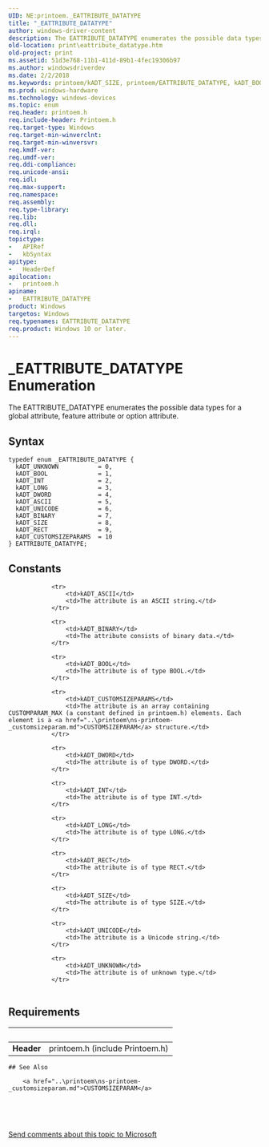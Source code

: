 ```yaml
---
UID: NE:printoem._EATTRIBUTE_DATATYPE
title: "_EATTRIBUTE_DATATYPE"
author: windows-driver-content
description: The EATTRIBUTE_DATATYPE enumerates the possible data types for a global attribute, feature attribute or option attribute.
old-location: print\eattribute_datatype.htm
old-project: print
ms.assetid: 51d3e768-11b1-411d-89b1-4fec19306b97
ms.author: windowsdriverdev
ms.date: 2/2/2018
ms.keywords: printoem/kADT_SIZE, printoem/EATTRIBUTE_DATATYPE, kADT_BOOL, printoem/kADT_BINARY, kADT_SIZE, printoem/kADT_DWORD, printoem/kADT_CUSTOMSIZEPARAMS, _EATTRIBUTE_DATATYPE, printoem/kADT_BOOL, kADT_UNICODE, kADT_INT, kADT_BINARY, kADT_ASCII, printoem/kADT_INT, EATTRIBUTE_DATATYPE enumeration [Print Devices], kADT_LONG, kADT_RECT, EATTRIBUTE_DATATYPE, kADT_CUSTOMSIZEPARAMS, printoem/kADT_ASCII, kADT_DWORD, printoem/kADT_LONG, kADT_UNKNOWN, print.eattribute_datatype, printoem/kADT_UNICODE, printoem/kADT_UNKNOWN, print_unidrv-pscript_allplugins_6cda9036-f339-4700-808e-06c8867e5ba0.xml, printoem/kADT_RECT
ms.prod: windows-hardware
ms.technology: windows-devices
ms.topic: enum
req.header: printoem.h
req.include-header: Printoem.h
req.target-type: Windows
req.target-min-winverclnt: 
req.target-min-winversvr: 
req.kmdf-ver: 
req.umdf-ver: 
req.ddi-compliance: 
req.unicode-ansi: 
req.idl: 
req.max-support: 
req.namespace: 
req.assembly: 
req.type-library: 
req.lib: 
req.dll: 
req.irql: 
topictype:
-	APIRef
-	kbSyntax
apitype:
-	HeaderDef
apilocation:
-	printoem.h
apiname:
-	EATTRIBUTE_DATATYPE
product: Windows
targetos: Windows
req.typenames: EATTRIBUTE_DATATYPE
req.product: Windows 10 or later.
---
```


# _EATTRIBUTE_DATATYPE Enumeration
The EATTRIBUTE_DATATYPE enumerates the possible data types for a global attribute, feature attribute or option attribute.

## Syntax
````
typedef enum _EATTRIBUTE_DATATYPE { 
  kADT_UNKNOWN           = 0,
  kADT_BOOL              = 1,
  kADT_INT               = 2,
  kADT_LONG              = 3,
  kADT_DWORD             = 4,
  kADT_ASCII             = 5,
  kADT_UNICODE           = 6,
  kADT_BINARY            = 7,
  kADT_SIZE              = 8,
  kADT_RECT              = 9,
  kADT_CUSTOMSIZEPARAMS  = 10
} EATTRIBUTE_DATATYPE;
````

## Constants

<table>
            
                <tr>
                    <td>kADT_ASCII</td>
                    <td>The attribute is an ASCII string.</td>
                </tr>
            
                <tr>
                    <td>kADT_BINARY</td>
                    <td>The attribute consists of binary data.</td>
                </tr>
            
                <tr>
                    <td>kADT_BOOL</td>
                    <td>The attribute is of type BOOL.</td>
                </tr>
            
                <tr>
                    <td>kADT_CUSTOMSIZEPARAMS</td>
                    <td>The attribute is an array containing CUSTOMPARAM_MAX (a constant defined in printoem.h) elements. Each element is a <a href="..\printoem\ns-printoem-_customsizeparam.md">CUSTOMSIZEPARAM</a> structure.</td>
                </tr>
            
                <tr>
                    <td>kADT_DWORD</td>
                    <td>The attribute is of type DWORD.</td>
                </tr>
            
                <tr>
                    <td>kADT_INT</td>
                    <td>The attribute is of type INT.</td>
                </tr>
            
                <tr>
                    <td>kADT_LONG</td>
                    <td>The attribute is of type LONG.</td>
                </tr>
            
                <tr>
                    <td>kADT_RECT</td>
                    <td>The attribute is of type RECT.</td>
                </tr>
            
                <tr>
                    <td>kADT_SIZE</td>
                    <td>The attribute is of type SIZE.</td>
                </tr>
            
                <tr>
                    <td>kADT_UNICODE</td>
                    <td>The attribute is a Unicode string.</td>
                </tr>
            
                <tr>
                    <td>kADT_UNKNOWN</td>
                    <td>The attribute is of unknown type.</td>
                </tr>
</table>


## Requirements
| &nbsp; | &nbsp; |
| ---- |:---- |
| **Header** | printoem.h (include Printoem.h) |

    ## See Also

        <a href="..\printoem\ns-printoem-_customsizeparam.md">CUSTOMSIZEPARAM</a>



 

 

<a href="mailto:wsddocfb@microsoft.com?subject=Documentation%20feedback [print\print]:%20EATTRIBUTE_DATATYPE enumeration%20 RELEASE:%20(2/2/2018)&amp;body=%0A%0APRIVACY STATEMENT%0A%0AWe use your feedback to improve the documentation. We don't use your email address for any other purpose, and we'll remove your email address from our system after the issue that you're reporting is fixed. While we're working to fix this issue, we might send you an email message to ask for more info. Later, we might also send you an email message to let you know that we've addressed your feedback.%0A%0AFor more info about Microsoft's privacy policy, see http://privacy.microsoft.com/en-us/default.aspx." title="Send comments about this topic to Microsoft">Send comments about this topic to Microsoft</a>